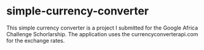 # simple-currency-converter

This simple currency converter is a project I submitted for the Google Africa Challenge Schorlarship.
The application uses the currencyconverterapi.com for the exchange rates.
